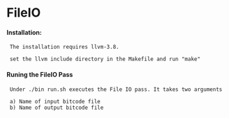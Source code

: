 # FileIO

#### Installation:
      
     The installation requires llvm-3.8. 

     set the llvm include directory in the Makefile and run "make"


#### Runing the FileIO Pass
   
     Under ./bin run.sh executes the File IO pass. It takes two arguments 

     a) Name of input bitcode file
     b) Name of output bitcode file

